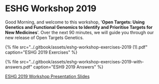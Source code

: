 # ESHG Workshop 2019

Good Morning, and welcome to this workshop, '**Open Targets: Using Genetics and Functional Genomics to Identify and Prioritise Targets for New Medicines**'. Over the next 90 minutes, we will guide you through our new release of Open Targets Genetics.

{% file src="../.gitbook/assets/eshg-workshop-exercises-2019 \(1\).pdf" caption="ESHG 2019 Exercises" %}

{% file src="../.gitbook/assets/eshg-workshop-exercises-2019-with-answers.pdf" caption="ESH9 2019 Answers" %}

[ESHG 2019 Workshop Presentation Slides](https://docs.google.com/presentation/d/1h0Eta7EqexunnKDDr-LEHBBCXPFfoWxdE4V8lq58onA/edit?usp=sharing)

